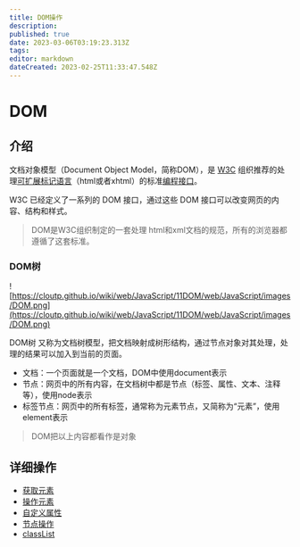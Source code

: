 ```yaml
---
title: DOM操作
description: 
published: true
date: 2023-03-06T03:19:23.313Z
tags: 
editor: markdown
dateCreated: 2023-02-25T11:33:47.548Z
---
```


# DOM
## 介绍
文档对象模型（Document Object Model，简称DOM），是 [W3C](https://baike.baidu.com/item/W3C) 组织推荐的处理[可扩展标记语言](https://baike.baidu.com/item/%E5%8F%AF%E6%89%A9%E5%B1%95%E7%BD%AE%E6%A0%87%E8%AF%AD%E8%A8%80)（html或者xhtml）的标准[编程接口](https://baike.baidu.com/item/%E7%BC%96%E7%A8%8B%E6%8E%A5%E5%8F%A3)。

W3C 已经定义了一系列的 DOM 接口，通过这些 DOM 接口可以改变网页的内容、结构和样式。

> DOM是W3C组织制定的一套处理 html和xml文档的规范，所有的浏览器都遵循了这套标准。

### DOM树

![https://cloutp.github.io/wiki/web/JavaScript/11DOM/web/JavaScript/images/DOM.png](https://cloutp.github.io/wiki/web/JavaScript/11DOM/web/JavaScript/images/DOM.png)

DOM树 又称为文档树模型，把文档映射成树形结构，通过节点对象对其处理，处理的结果可以加入到当前的页面。

* 文档：一个页面就是一个文档，DOM中使用document表示
* 节点：网页中的所有内容，在文档树中都是节点（标签、属性、文本、注释等），使用node表示
* 标签节点：网页中的所有标签，通常称为元素节点，又简称为“元素”，使用element表示

> DOM把以上内容都看作是对象

## 详细操作
- [获取元素](/JavaScript/dom/获取元素)
- [操作元素](/JavaScript/dom/操作元素)
- [自定义属性](/JavaScript/dom/自定义属性)
- [节点操作](/JavaScript/dom/节点操作)
- [classList](/JavaScript/dom/classList)


